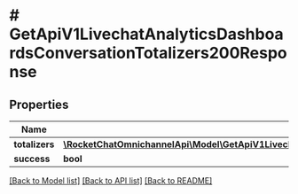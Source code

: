# # GetApiV1LivechatAnalyticsDashboardsConversationTotalizers200Response

## Properties

Name | Type | Description | Notes
------------ | ------------- | ------------- | -------------
**totalizers** | [**\RocketChatOmnichannelApi\Model\GetApiV1LivechatAnalyticsDashboardsConversationTotalizers200ResponseTotalizersInner[]**](GetApiV1LivechatAnalyticsDashboardsConversationTotalizers200ResponseTotalizersInner.md) |  | [optional]
**success** | **bool** |  | [optional]

[[Back to Model list]](../../README.md#models) [[Back to API list]](../../README.md#endpoints) [[Back to README]](../../README.md)
